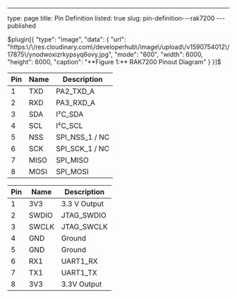 ---
type: page
title: Pin Definition
listed: true
slug: pin-definition---rak7200
---published

$plugin[{
    "type": "image",
    "data": {
        "url": "https:\/\/res.cloudinary.com\/developerhub\/image\/upload\/v1590754012\/17875\/ynodwoxizrkypsyq6ovy.jpg",
        "mode": "600",
        "width": 6000,
        "height": 6000,
        "caption": "**Figure 1:** RAK7200 Pinout Diagram"
    }
}]$

| **Pin** | **Name** | **Description** | 
| ---- | ---- | ---- | 
| 1 | TXD | PA2_TXD_A | 
| 2 | RXD | PA3_RXD_A | 
| 3 | SDA | I²C_SDA | 
| 4 | SCL | I²C_SCL | 
| 5 | NSS | SPI_NSS_1 / NC | 
| 6 | SCK | SPI_SCK_1 / NC | 
| 7 | MISO | SPI_MISO | 
| 8 | MOSI | SPI_MOSI | 


| **Pin** | **Name** | **Description** | 
| ---- | ---- | ---- | 
| 1 | 3V3 | 3.3 V Output | 
| 2 | SWDIO | JTAG_SWDIO | 
| 3 | SWCLK | JTAG_SWCLK | 
| 4 | GND | Ground | 
| 5 | GND | Ground | 
| 6 | RX1 | UART1_RX | 
| 7 | TX1 | UART1_TX | 
| 8 | 3V3 | 3.3V Output | 


